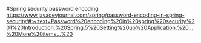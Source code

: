 #Spring security password encoding 
https://www.javadevjournal.com/spring/password-encoding-in-spring-security/#:~:text=Password%20encoding%20in%20spring%20security%201%20Introduction.%20Spring,5%20Setting%20up%20Application.%20...%20More%20items...%20